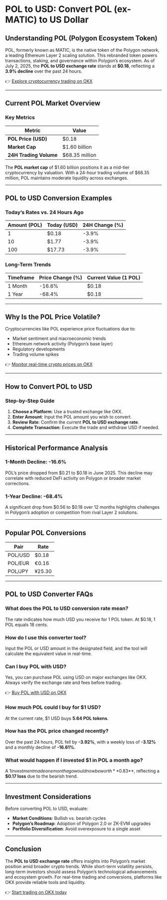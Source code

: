 # POL to USD: Convert POL (ex-MATIC) to US Dollar  

## Understanding POL (Polygon Ecosystem Token)  

POL, formerly known as MATIC, is the native token of the Polygon network, a leading Ethereum Layer 2 scaling solution. This rebranded token powers transactions, staking, and governance within Polygon’s ecosystem. As of July 2, 2025, the **POL to USD exchange rate** stands at **$0.18**, reflecting a **3.9% decline** over the past 24 hours.  

👉 [Explore cryptocurrency trading on OKX](https://bit.ly/okx-bonus)  

---

## Current POL Market Overview  

### Key Metrics  

| Metric                | Value         |
|-----------------------|---------------|
| **POL Price (USD)**   | $0.18         |
| **Market Cap**        | $1.60 billion |
| **24H Trading Volume**| $68.35 million|

The **POL market cap** of $1.60 billion positions it as a mid-tier cryptocurrency by valuation. With a 24-hour trading volume of $68.35 million, POL maintains moderate liquidity across exchanges.  

---

## POL to USD Conversion Examples  

### Today’s Rates vs. 24 Hours Ago  

| Amount (POL) | Today (USD) | 24H Change (%) |
|--------------|-------------|----------------|
| 1            | $0.18       | -3.9%          |
| 10           | $1.77       | -3.9%          |
| 100          | $17.73      | -3.9%          |

### Long-Term Trends  

| Timeframe    | Price Change (%) | Current Value (1 POL) |
|--------------|------------------|------------------------|
| 1 Month      | -16.6%           | $0.18                  |
| 1 Year       | -68.4%           | $0.18                  |

---

## Why Is the POL Price Volatile?  

Cryptocurrencies like POL experience price fluctuations due to:  
- Market sentiment and macroeconomic trends  
- Ethereum network activity (Polygon’s base layer)  
- Regulatory developments  
- Trading volume spikes  

👉 [Monitor real-time crypto prices on OKX](https://bit.ly/okx-bonus)  

---

## How to Convert POL to USD  

### Step-by-Step Guide  
1. **Choose a Platform**: Use a trusted exchange like OKX.  
2. **Enter Amount**: Input the POL amount you wish to convert.  
3. **Review Rate**: Confirm the current **POL to USD exchange rate**.  
4. **Complete Transaction**: Execute the trade and withdraw USD if needed.  

---

## Historical Performance Analysis  

### 1-Month Decline: -16.6%  
POL’s price dropped from $0.21 to $0.18 in June 2025. This decline may correlate with reduced DeFi activity on Polygon or broader market corrections.  

### 1-Year Decline: -68.4%  
A significant drop from $0.56 to $0.18 over 12 months highlights challenges in Polygon’s adoption or competition from rival Layer 2 solutions.  

---

## Popular POL Conversions  

| Pair     | Rate      |
|----------|-----------|
| POL/USD  | $0.18     |
| POL/EUR  | €0.16     |
| POL/JPY  | ¥25.30    |

---

## POL to USD Converter FAQs  

### What does the POL to USD conversion rate mean?  
The rate indicates how much USD you receive for 1 POL token. At $0.18, 1 POL equals 18 cents.  

### How do I use this converter tool?  
Input the POL or USD amount in the designated field, and the tool will calculate the equivalent value in real-time.  

### Can I buy POL with USD?  
Yes, you can purchase POL using USD on major exchanges like OKX. Always verify the exchange rate and fees before trading.  

👉 [Buy POL with USD on OKX](https://bit.ly/okx-bonus)  

### How much POL could I buy for $1 USD?  
At the current rate, $1 USD buys **5.64 POL tokens**.  

### How has the POL price changed recently?  
Over the past 24 hours, POL fell by **-3.92%**, with a weekly loss of **-3.12%** and a monthly decline of **-16.61%**.  

### What would happen if I invested $1 in POL a month ago?  
A $1 investment made one month ago would now be worth **$0.83**, reflecting a **$0.17 loss** due to the bearish trend.  

---

## Investment Considerations  

Before converting POL to USD, evaluate:  
- **Market Conditions**: Bullish vs. bearish cycles  
- **Polygon’s Roadmap**: Adoption of Polygon 2.0 or ZK-EVM upgrades  
- **Portfolio Diversification**: Avoid overexposure to a single asset  

---

## Conclusion  

The **POL to USD exchange rate** offers insights into Polygon’s market position amid broader crypto trends. While short-term volatility persists, long-term investors should assess Polygon’s technological advancements and ecosystem growth. For real-time trading and conversions, platforms like OKX provide reliable tools and liquidity.  

👉 [Start trading on OKX today](https://bit.ly/okx-bonus)